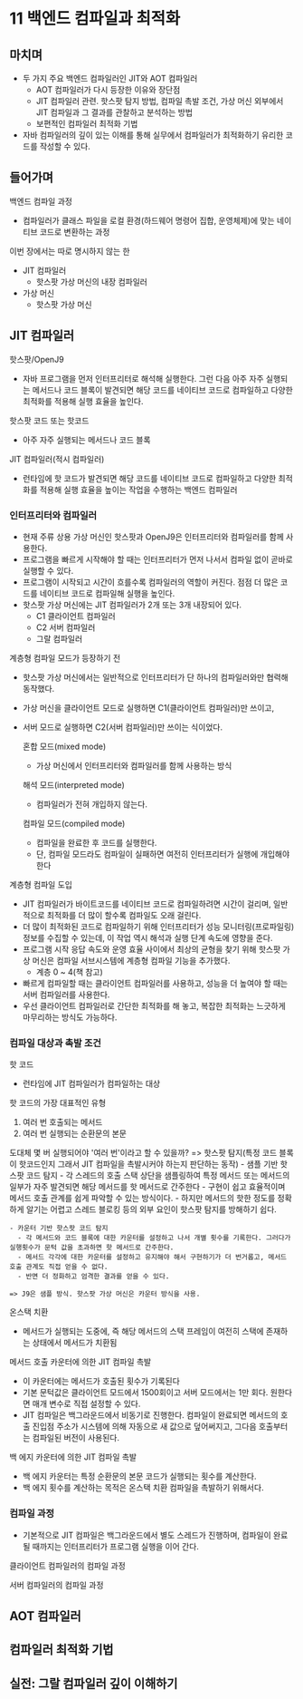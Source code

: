 # 11 백엔드 컴파일과 최적화

## 마치며
- 두 가지 주요 백엔드 컴파일러인 JIT와 AOT 컴파일러
  - AOT 컴파일러가 다시 등장한 이유와 장단점
  - JIT 컴파일러 관련. 핫스팟 탐지 방법, 컴파일 촉발 조건, 가상 머신 외부에서 JIT 컴파일과 그 결과를 관찰하고 분석하는 방법
  - 보편적인 컴파일러 최적화 기법
- 자바 컴파일러의 깊이 있는 이해를 통해 실무에서 컴파일러가 최적화하기 유리한 코드를 작성할 수 있다.

## 들어가며
백엔드 컴파일 과정
- 컴파일러가 클래스 파일을 로컬 환경(하드웨어 명령어 집합, 운영체제)에 맞는 네이티브 코드로 변환하는 과정

이번 장에서는 따로 명시하지 않는 한
- JIT 컴파일러
  - 핫스팟 가상 머신의 내장 컴파일러
- 가상 머신
  - 핫스팟 가상 머신

## JIT 컴파일러
핫스팟/OpenJ9
- 자바 프로그램을 먼저 인터프리터로 해석해 실행한다. 그런 다음 아주 자주 실행되는 메서드나 코드 블록이 발견되면 해당 코드를 네이티브 코드로 컴파일하고 다양한 최적화를 적용해 실행 효율을 높인다.

핫스팟 코드 또는 핫코드
- 아주 자주 실행되는 메서드나 코드 블록

JIT 컴파일러(적시 컴파일러)
- 런타임에 핫 코드가 발견되면 해당 코드를 네이티브 코드로 컴파일하고 다양한 최적화를 적용해 실행 효율을 높이는 작업을 수행하는 백엔드 컴파일러

### 인터프리터와 컴파일러
- 현재 주류 상용 가상 머신인 핫스팟과 OpenJ9은 인터프리터와 컴파일러를 함께 사용한다.
- 프로그램을 빠르게 시작해야 할 때는 인터프리터가 먼저 나서서 컴파일 없이 곧바로 실행할 수 있다.
- 프로그램이 시작되고 시간이 흐를수록 컴파일러의 역할이 커진다. 점점 더 많은 코드를 네이티브 코드로 컴파일해 실행을 높인다.
- 핫스팟 가상 머신에는 JIT 컴파일러가 2개 또는 3개 내장되어 있다.
  - C1 클라이언트 컴파일러
  - C2 서버 컴파일러
  - 그랄 컴파일러

계층형 컴파일 모드가 등장하기 전
- 핫스팟 가상 머신에서는 일반적으로 인터프리터가 단 하나의 컴파일러와만 협력해 동작했다.
- 가상 머신을 클라이언트 모드로 실행하면 C1(클라이언트 컴파일러)만 쓰이고,
- 서버 모드로 실행하면 C2(서버 컴파일러)만 쓰이는 식이었다.

  혼합 모드(mixed mode)
  - 가상 머신에서 인터프리터와 컴파일러를 함께 사용하는 방식

  해석 모드(interpreted mode)
  - 컴파일러가 전혀 개입하지 않는다.

  컴파일 모드(compiled mode)
  - 컴파일을 완료한 후 코드를 실행한다.
  - 단, 컴파일 모드라도 컴파일이 실패하면 여전히 인터프리터가 실행에 개입해야 한다

계층형 컴파일 도입
- JIT 컴파일러가 바이트코드를 네이티브 코드로 컴파일하려면 시간이 걸리며, 일반적으로 최적화를 더 많이 할수록 컴파일도 오래 걸린다.
- 더 많이 최적화된 코드로 컴파일하기 위해 인터프리터가 성능 모니터링(프로파일링) 정보를 수집할 수 있는데, 이 작업 역시 해석과 실행 단계 속도에 영향을 준다.
- 프로그램 시작 응답 속도와 운영 효율 사이에서 최상의 균형을 찾기 위해 핫스팟 가상 머신은 컴파일 서브시스템에 계층형 컴파일 기능을 추가했다.
  - 계층 0 ~ 4(책 참고)
- 빠르게 컴파일할 때는 클라이언트 컴파일러를 사용하고, 성능을 더 높여야 할 때는 서버 컴파일러를 사용한다.
- 우선 클라이언트 컴파일러로 간단한 최적화를 해 놓고, 복잡한 최적화는 느긋하게 마무리하는 방식도 가능하다.

### 컴파일 대상과 촉발 조건
핫 코드
- 런타임에 JIT 컴파일러가 컴파일하는 대상

핫 코드의 가장 대표적인 유형
1. 여러 번 호출되는 메서드
2. 여러 번 실행되는 순환문의 본문

  도대체 몇 버 실행되어야 '여러 번'이라고 할 수 있을까?
  => 핫스팟 탐지(특정 코드 블록이 핫코드인지 그래서 JIT 컴파일을 촉발시커야 하는지 판단하는 동작)
    - 샘플 기반 핫스팟 코드 탐지
      - 각 스레드의 호출 스택 상단을 샘플링하여 특정 메서드 또는 메서드의 일부가 자주 발견되면 해당 메서드를 핫 메서드로 간주한다
      - 구현이 쉽고 효율적이며 메서드 호출 관계를 쉽게 파악할 수 있는 방식이다.
      - 하지만 메서드의 핫한 정도를 정확하게 알기는 어렵고 스레드 블로킹 등의 외부 요인이 핫스팟 탐지를 방해하기 쉽다.
    
    - 카운터 기반 핫스팟 코드 탐지
      - 각 메서드와 코드 블록에 대한 카운터를 설정하고 나서 개별 횟수를 기록한다. 그러다가 실행횟수가 문턱 값을 초과하면 핫 메서드로 간주한다.
      - 메서드 각각에 대한 카운터를 설정하고 유지해야 해서 구현하기가 더 번거롭고, 메서드 호출 관계도 직접 얻을 수 없다.
      - 반면 더 정화하고 엄격한 결과를 얻을 수 있다.

    => J9은 샘플 방식. 핫스팟 가상 머신은 카운터 방식을 사용.

온스택 치환
- 메서드가 실행되는 도중에, 즉 해당 메서드의 스택 프레임이 여전히 스택에 존재하는 상태에서 메서드가 치환됨

메서드 호출 카운터에 의한 JIT 컴파일 촉발
- 이 카운터에는 메서드가 호출된 횟수가 기록된다
- 기본 문턱값은 클라이언트 모드에서 1500회이고 서버 모드에서는 1만 회다. 원한다면 매개 변수로 직접 설정할 수 있다.
- JIT 컴파일은 백그라운드에서 비동기로 진행한다. 컴파일이 완료되면 메서드의 호출 진입점 주소가 시스템에 의해 자동으로 새 값으로 덮어써지고, 그다음 호출부터는 컴파일된 버전이 사용된다.

백 에지 카운터에 의한 JIT 컴파일 촉발
- 백 에지 카운터는 특정 순환문의 본문 코드가 실행되는 횟수를 계산한다.
- 백 에지 횟수를 계산하는 목적은 온스택 치환 컴파일을 촉발하기 위해서다.

### 컴파일 과정
- 기본적으로 JIT 컴파일은 백그라운드에서 별도 스레드가 진행하며, 컴파일이 완료될 때까지는 인터프리터가 프로그램 실행을 이어 간다.

클라이언트 컴파일러의 컴파일 과정

서버 컴파일러의 컴파일 과정

## AOT 컴파일러

## 컴파일러 최적화 기법

## 실전: 그랄 컴파일러 깊이 이해하기

